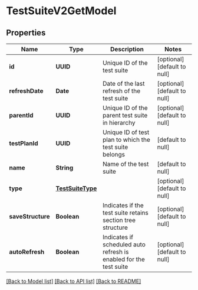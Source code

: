 # TestSuiteV2GetModel
## Properties

| Name | Type | Description | Notes |
|------------ | ------------- | ------------- | -------------|
| **id** | **UUID** | Unique ID of the test suite | [optional] [default to null] |
| **refreshDate** | **Date** | Date of the last refresh of the test suite | [optional] [default to null] |
| **parentId** | **UUID** | Unique ID of the parent test suite in hierarchy | [optional] [default to null] |
| **testPlanId** | **UUID** | Unique ID of test plan to which the test suite belongs | [default to null] |
| **name** | **String** | Name of the test suite | [default to null] |
| **type** | [**TestSuiteType**](TestSuiteType.md) |  | [optional] [default to null] |
| **saveStructure** | **Boolean** | Indicates if the test suite retains section tree structure | [optional] [default to null] |
| **autoRefresh** | **Boolean** | Indicates if scheduled auto refresh is enabled for the test suite | [optional] [default to null] |

[[Back to Model list]](../README.md#documentation-for-models) [[Back to API list]](../README.md#documentation-for-api-endpoints) [[Back to README]](../README.md)

